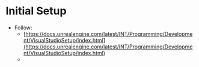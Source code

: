 # Initial Setup

 * Follow:
   * [https://docs.unrealengine.com/latest/INT/Programming/Development/VisualStudioSetup/index.html](https://docs.unrealengine.com/latest/INT/Programming/Development/VisualStudioSetup/index.html)
   * 